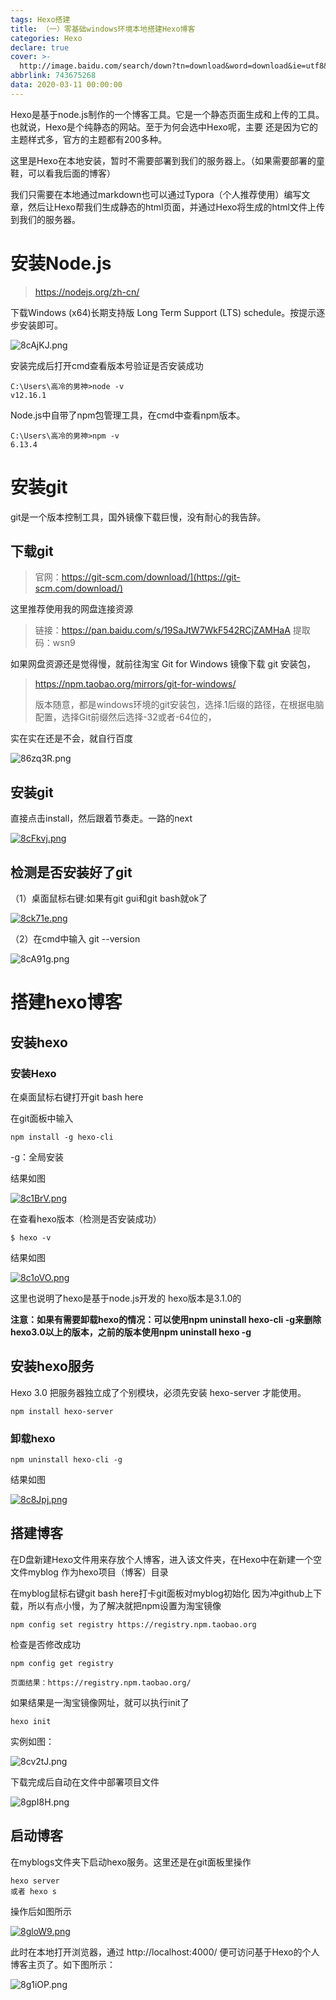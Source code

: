 ```yaml
---
tags: Hexo搭建
title: （一）零基础windows环境本地搭建Hexo博客
categories: Hexo
declare: true
cover: >-
  http://image.baidu.com/search/down?tn=download&word=download&ie=utf8&fr=detail&url=http%3A%2F%2Fpic2.zhimg.com%2Fv2-f9654b817205f6af3e472af284ecc2b2_1200x500.jpg&thumburl=http%3A%2F%2Fimg2.imgtn.bdimg.com%2Fit%2Fu%3D1051132835%2C1344326547%26fm%3D26%26gp%3D0.jpg
abbrlink: 743675268
data: 2020-03-11 00:00:00
---
```




 Hexo是基于node.js制作的一个博客工具。它是一个静态页面生成和上传的工具。也就说，Hexo是个纯静态的网站。至于为何会选中Hexo呢，主要 还是因为它的主题样式多，官方的主题都有200多种。

这里是Hexo在本地安装，暂时不需要部署到我们的服务器上。（如果需要部署的童鞋，可以看我后面的博客）

我们只需要在本地通过markdown也可以通过Typora（个人推荐使用）编写文章，然后让Hexo帮我们生成静态的html页面，并通过Hexo将生成的html文件上传到我们的服务器。

# 安装Node.js

> https://nodejs.org/zh-cn/

下载Windows (x64)长期支持版 Long Term Support (LTS) schedule。按提示逐步安装即可。

![8cAjKJ.png](https://s1.ax1x.com/2020/03/20/8cAjKJ.png)



安装完成后打开cmd查看版本号验证是否安装成功

```
C:\Users\高冷的男神>node -v
v12.16.1
```

Node.js中自带了npm包管理工具，在cmd中查看npm版本。

```
C:\Users\高冷的男神>npm -v
6.13.4
```

# 安装git

git是一个版本控制工具，国外镜像下载巨慢，没有耐心的我告辞。

## 下载git

> 官网：https://git-scm.com/download/](https://git-scm.com/download/)

这里推荐使用我的网盘连接资源

> 链接：https://pan.baidu.com/s/19SaJtW7WkF542RCjZAMHaA 
> 提取码：wsn9

如果网盘资源还是觉得慢，就前往淘宝 Git for Windows 镜像下载 git 安装包，

> https://npm.taobao.org/mirrors/git-for-windows/
>
> 版本随意，都是windows环境的git安装包，选择.1后缀的路径，在根据电脑配置，选择Git前缀然后选择-32或者-64位的，

实在实在还是不会，就自行百度

![86zq3R.png](https://s1.ax1x.com/2020/03/20/86zq3R.png)



## 安装git

直接点击install，然后跟着节奏走。一路的next

[![8cFkvj.png](https://s1.ax1x.com/2020/03/20/8cFkvj.png)](https://imgchr.com/i/8cFkvj)

## 检测是否安装好了git

（1）桌面鼠标右键:如果有git gui和git	bash就ok了

[![8ck71e.png](https://s1.ax1x.com/2020/03/20/8ck71e.png)](https://imgchr.com/i/8ck71e)

（2）在cmd中输入 git  --version

![8cA91g.png](https://s1.ax1x.com/2020/03/20/8cA91g.png)



# 搭建hexo博客

## 安装hexo

### 安装Hexo

在桌面鼠标右键打开git bash here

在git面板中输入

```
npm install -g hexo-cli
```

-g：全局安装

结果如图

[![8c1BrV.png](https://s1.ax1x.com/2020/03/20/8c1BrV.png)](https://imgchr.com/i/8c1BrV)

在查看hexo版本（检测是否安装成功）

```
$ hexo -v
```

结果如图

[![8c1oVO.png](https://s1.ax1x.com/2020/03/20/8c1oVO.png)](https://imgchr.com/i/8c1oVO)

这里也说明了hexo是基于node.js开发的 hexo版本是3.1.0的

**注意：如果有需要卸载hexo的情况：可以使用npm uninstall hexo-cli -g来删除hexo3.0以上的版本，之前的版本使用npm uninstall hexo -g**

## 安装hexo服务

Hexo 3.0 把服务器独立成了个别模块，必须先安装 hexo-server 才能使用。

```
npm install hexo-server
```

### 卸载hexo

```
npm uninstall hexo-cli -g
```

结果如图

[![8c8Jpj.png](https://s1.ax1x.com/2020/03/20/8c8Jpj.png)](https://imgchr.com/i/8c8Jpj)

## 搭建博客

在D盘新建Hexo文件用来存放个人博客，进入该文件夹，在Hexo中在新建一个空文件myblog 作为hexo项目（博客）目录

在myblog鼠标右键git bash here打卡git面板对myblog初始化 因为冲github上下载，所以有点小慢，为了解决就把npm设置为淘宝镜像

```
npm config set registry https://registry.npm.taobao.org
```

检查是否修改成功

```
npm config get registry

页面结果：https://registry.npm.taobao.org/
```

如果结果是一淘宝镜像网址，就可以执行init了

```
hexo init
```

实例如图：

![8cv2tJ.png](https://s1.ax1x.com/2020/03/20/8cv2tJ.png)

下载完成后自动在文件中部署项目文件

![8gpI8H.png](https://s1.ax1x.com/2020/03/20/8gpI8H.png)

## 启动博客

在myblogs文件夹下启动hexo服务。这里还是在git面板里操作

```
hexo server 
或者 hexo s
```

操作后如图所示

[![8gloW9.png](https://s1.ax1x.com/2020/03/20/8gloW9.png)](https://imgchr.com/i/8gloW9)

此时在本地打开浏览器，通过 http://localhost:4000/ 便可访问基于Hexo的个人博客主页了。如下图所示：

![8g1iOP.png](https://s1.ax1x.com/2020/03/20/8g1iOP.png)